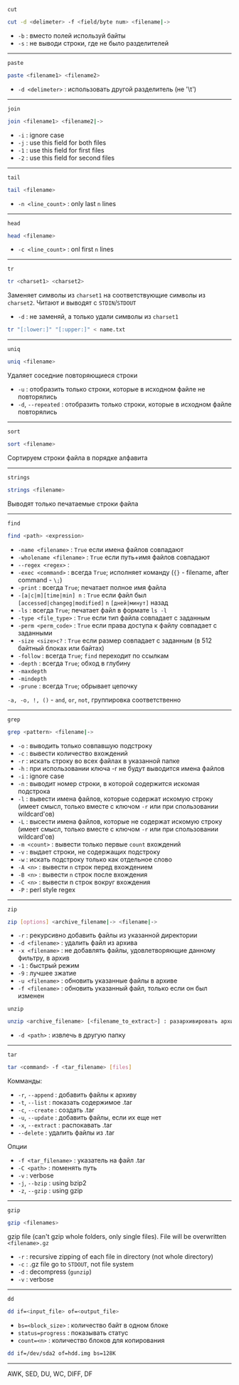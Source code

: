 `cut`
```bash
cut -d <delimeter> -f <field/byte num> <filename|->
```
* `-b` : вместо полей используй байты
* `-s` : не выводи строки, где не было разделителей

___
`paste`
```bash
paste <filename1> <filename2>
```
* `-d <delimeter>` : использовать другой разделитель (не '\t') 
___
`join`
```bash
join <filename1> <filename2|->
```
* `-i` : ignore case
* `-j` <num of field> : use this field for both files
* `-1` <num of field> : use this field for first files
* `-2` <num of field> : use this field for second files
___
`tail`
```bash
tail <filename>
```
* `-n <line_count>` : only last `n` lines
___
`head`
```bash
head <filename>
```
* `-c <line_count>` : onl first `n` lines
___
`tr`
```bash
tr <charset1> <charset2>
```
Заменяет символы из `charset1` на соответствующие символы из `charset2`. Читают и выводят с `STDIN`/`STDOUT`

* `-d` : не заменяй, а только удали символы из `charset1`
```bash
tr "[:lower:]" "[:upper:]" < name.txt
```
___

`uniq`
```bash
uniq <filename>
```
Удаляет соседние повторяющиеся строки

* `-u` : отобразить только строки, которые в исходном файле не повторялись
* `-d`, `--repeated` : отобразить только строки, которые в исходном файле повторялись
___

`sort`
```bash
sort <filename>
```
Сортируем строки файла в порядке алфавита
___

`strings`
```bash
strings <filename>
```
Выводят только печатаемые строки файла
___

`find`
```bash
find <path> <expression>
```
        
* `-name <filename>` : `True` если имена файлов совпадают
* `-wholename <filename>` :  `True` если путь+имя файлов совпадают
* `--regex <regex>` : 
* `-exec <command>` : всегда `True`; исполняет команду (`{}` - filename, after command - `\;`) 
* `-print` : всегда `True`; печатает полное имя файла
* `-[a|c|m][time|min] n` : `True` если файл был `[accessed|changeg|modified]` `n` `[дней|минут]` назад
* `-ls` : всегда `True`; печатает файл в формате `ls -l`
* `-type <file_type>` : `True` если тип файла совпадает с заданным 
* `-perm <perm_code>` : `True` если права доступа к файлу совпадает с заданными 
* `-size <size>с?` : `True` если размер совпадает с заданным (в 512 байтный блоках или байтах)
* `-follow` : всегда `True`; `find` переходит по ссылкам 
* `-depth` : всегда `True`; обход в глубину
* `-maxdepth`
* `-mindepth`
* `-prune` : всегда `True`; обрывает цепочку 

`-a, -o, !, ()` - `and`, `or`, `not`, группировка соответственно
___

`grep`
```bash
grep <pattern> <filename|->
```
* `-o` : выводить только совпавшую подстроку
* `-c` : вывести количество вхождений 
* `-r` : искать строку во всех файлах в указанной папке
* `-h` : при использовании ключа -r не будут выводится имена файлов
* `-i` : ignore case
* `-n` : выводит номер строки, в которой содержится искомая подстрока
* `-l` : вывести имена файлов, которые содержат искомую строку (имеет смысл, только вместе с ключом `-r` или при спользовании wildcard'ов)
* `-L` : высести имена файлов, которые не содержат искомую строку (имеет смысл, только вместе с ключом `-r` или при спользовании wildcard'ов) 
* `-m <count>` : вывести только первые `count` вхождений
* `-v` : выдает строки, не содержащих подстроку
* `-w` : искать подстроку только как отдельное слово
* `-A <n>` : вывести `n` строк перед вхождением
* `-B <n>` : вывести `n` строк после вхождения
* `-C <n>` : вывести n строк вокруг вхождения
* `-P` : perl style regex

___

`zip`
```bash
zip [options] <archive_filename|-> <filename|->
```

* `-r` : рекурсивно добавить файлы из указанной директории
* `-d <filename>` : удалить файл из архива
* `-x <filename>` : не добавлять файлы, удовлетворяющие данному фильтру, в архив
* `-1` : быстрый режим
* `-9` : лучшее зжатие
* `-u <filename>` : обновить указанные файлы в архиве
* `-f <filename>` : обновить указанный файл, только если он был изменен


`unzip`
```bash
unzip <archive_filename> [<filename_to_extract>] : разархивировать архив
```
* `-d <path>` : извлечь в другую папку
___
`tar`
```bash
tar <command> -f <tar_filename> [files]
```
Комманды: 

* `-r`, `--append` : добавить файлы к архиву
* `-t`, `--list` : показать содержимое .tar
* `-c`, `--create` : создать .tar
* `-u`, `--update` : добавить файлы, если их еще нет
* `-x`, `--extract` : распокавать .tar
* `--delete` : удалить файлы из .tar

Опции

* `-f <tar_filename>` : указатель на файл .tar
* `-C <path>` : поменять путь
* `-v` : verbose
* `-j`, `--bzip` : using bzip2
* `-z`, `--gzip` : using gzip
___
`gzip`
```bash
gzip <filenames>
```

gzip file (can't gzip whole folders, only single files). File will be overwritten `<filename>.gz`

* `-r` : recursive zipping of each file in directory (not whole directory) 
* `-c` : .gz file go to `STDOUT`, not file system
* `-d` : decompress (`gunzip`)
* `-v` : verbose
___

`dd`
```bash
dd if=<input_file> of=<output_file>
```
* `bs=<block_size>` : количество байт в одном блоке
* `status=progress` : показывать статус
* `count=<n>` : количество блоков для копирования
```bash
dd if=/dev/sda2 of=hdd.img bs=128K
```
___
AWK, SED, DU, WC, DIFF, DF






